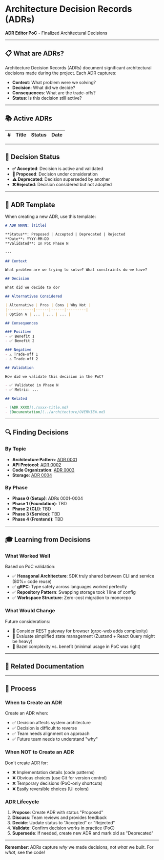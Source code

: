 # Architecture Decision Records (ADRs)

**ADR Editor PoC** - Finalized Architectural Decisions

---

## 📋 What are ADRs?

Architecture Decision Records (ADRs) document significant architectural decisions made during the project. Each ADR captures:

- **Context**: What problem were we solving?
- **Decision**: What did we decide?
- **Consequences**: What are the trade-offs?
- **Status**: Is this decision still active?

---

## 📚 Active ADRs

| # | Title | Status | Date |
|---|-------|--------|------|

---

## 🎯 Decision Status

- **✅ Accepted**: Decision is active and validated
- **🔄 Proposed**: Decision under consideration
- **⚠️ Deprecated**: Decision superseded by another
- **❌ Rejected**: Decision considered but not adopted

---

## 📝 ADR Template

When creating a new ADR, use this template:

```markdown
# ADR NNNN: [Title]

**Status**: Proposed | Accepted | Deprecated | Rejected  
**Date**: YYYY-MM-DD  
**Validated**: In PoC Phase N

---

## Context

What problem are we trying to solve? What constraints do we have?

## Decision

What did we decide to do?

## Alternatives Considered

| Alternative | Pros | Cons | Why Not |
|------------|------|------|---------|
| Option A | ... | ... | ... |

## Consequences

### Positive
- ✅ Benefit 1
- ✅ Benefit 2

### Negative
- ⚠️ Trade-off 1
- ⚠️ Trade-off 2

## Validation

How did we validate this decision in the PoC?

- ✅ Validated in Phase N
- ✅ Metric: ...

## Related

- [ADR XXXX](./xxxx-title.md)
- [Documentation](../architecture/OVERVIEW.md)
```

---

## 🔍 Finding Decisions

### By Topic

- **Architecture Pattern**: [ADR 0001](./0001-use-hexagonal-architecture.md)
- **API Protocol**: [ADR 0002](./0002-use-grpc-for-api.md)
- **Code Organization**: [ADR 0003](./0003-cargo-workspace-structure.md)
- **Storage**: [ADR 0004](./0004-repository-pattern.md)

### By Phase

- **Phase 0 (Setup)**: ADRs 0001-0004
- **Phase 1 (Foundation)**: TBD
- **Phase 2 (CLI)**: TBD
- **Phase 3 (Service)**: TBD
- **Phase 4 (Frontend)**: TBD

---

## 🎓 Learning from Decisions

### What Worked Well

Based on PoC validation:

- ✅ **Hexagonal Architecture**: SDK truly shared between CLI and service (80%+ code reuse)
- ✅ **gRPC**: Type safety across languages worked perfectly
- ✅ **Repository Pattern**: Swapping storage took 1 line of config
- ✅ **Workspace Structure**: Zero-cost migration to monorepo

### What Would Change

Future considerations:

- 🤔 Consider REST gateway for browser (grpc-web adds complexity)
- 🤔 Evaluate simplified state management (Zustand + React Query might be heavy)
- 🤔 Bazel complexity vs. benefit (minimal usage in PoC was right)

---

## 📖 Related Documentation

---

## 🔄 Process

### When to Create an ADR

Create an ADR when:
- ✅ Decision affects system architecture
- ✅ Decision is difficult to reverse
- ✅ Team needs alignment on approach
- ✅ Future team needs to understand "why"

### When NOT to Create an ADR

Don't create ADR for:
- ❌ Implementation details (code patterns)
- ❌ Obvious choices (use Git for version control)
- ❌ Temporary decisions (PoC-only shortcuts)
- ❌ Easily reversible choices (UI colors)

### ADR Lifecycle

1. **Propose**: Create ADR with status "Proposed"
2. **Discuss**: Team reviews and provides feedback
3. **Decide**: Update status to "Accepted" or "Rejected"
4. **Validate**: Confirm decision works in practice (PoC)
5. **Supersede**: If needed, create new ADR and mark old as "Deprecated"

---

**Remember**: ADRs capture *why* we made decisions, not *what* we built. For *what*, see the code!
